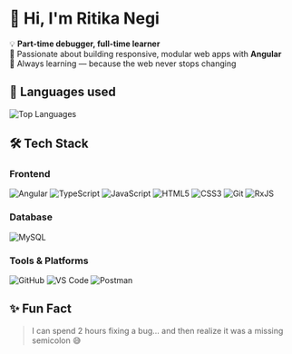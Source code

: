 <!--
**Ritika-negi13/Ritika-negi13** is a ✨ _special_ ✨ repository because its `README.md` (this file) appears on your GitHub profile.

Here are some ideas to get you started:

- 🔭 I’m currently working on ...
- 🌱 I’m currently learning ...
- 👯 I’m looking to collaborate on ...
- 🤔 I’m looking for help with ...
- 💬 Ask me about ...
- 📫 How to reach me: ...
- 😄 Pronouns: ...
- ⚡ Fun fact: ...
-->


# 👋 Hi, I'm Ritika Negi  

💡 **Part-time debugger, full-time learner**  
🚀 Passionate about building responsive, modular web apps with **Angular**  
🌱 Always learning — because the web never stops changing  


## 📌 Languages used 
![Top Languages](https://github-readme-stats.vercel.app/api/top-langs/?username=Ritika-negi13&layout=compact&theme=radical)  



## 🛠 Tech Stack

### Frontend
![Angular](https://img.shields.io/badge/--DD0031?logo=angular&logoColor=white&style=flat-square)
![TypeScript](https://img.shields.io/badge/--007ACC?logo=typescript&logoColor=white&style=flat-square)
![JavaScript](https://img.shields.io/badge/--F7DF1E?logo=javascript&logoColor=black&style=flat-square)
![HTML5](https://img.shields.io/badge/--E34F26?logo=html5&logoColor=white&style=flat-square)
![CSS3](https://img.shields.io/badge/--1572B6?logo=css3&logoColor=white&style=flat-square)
![Git](https://img.shields.io/badge/--F05032?logo=git&logoColor=white&style=flat-square)
![RxJS](https://img.shields.io/badge/--B7178C?logo=reactivex&logoColor=white&style=flat-square)

### Database
![MySQL](https://img.shields.io/badge/--005C84?logo=mysql&logoColor=white&style=flat-square)

### Tools & Platforms
![GitHub](https://img.shields.io/badge/--181717?logo=github&logoColor=white&style=flat-square)
![VS Code](https://img.shields.io/badge/--007ACC?logo=visualstudiocode&logoColor=white&style=flat-square)
![Postman](https://img.shields.io/badge/--FF6C37?logo=postman&logoColor=white&style=flat-square)


## ✨ Fun Fact
> I can spend 2 hours fixing a bug… and then realize it was a missing semicolon 😅
